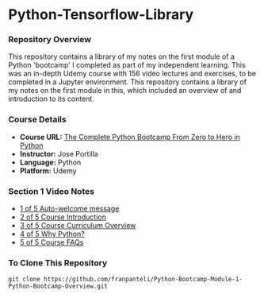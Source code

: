 # Python-Tensorflow-Library
### Repository Overview 

This repository contains a library of my notes on the first module of a Python 'bootcamp' I completed as part of my independent learning. This was an in-depth Udemy course with 156 video lectures and exercises, to be completed in a Jupyter environment. This repository contains a library of my notes on the first module in this, which included an overview of and introduction to its content. 

### Course Details
- **Course URL:** [The Complete Python Bootcamp From Zero to Hero in Python](https://www.udemy.com/course/complete-python-bootcamp/?couponCode=ST18MT62524)
- **Instructor:** Jose Portilla
- **Language:** Python
- **Platform:** Udemy 
  
### Section 1 Video Notes
- [1 of 5 Auto-welcome message](https://github.com/franpanteli/Python-Bootcamp-Module-1-Python-Bootcamp-Overview/blob/main/Notes%20on%20Videos%20-%20Module%201%20Python%20Bootcamp%20Overview/1%20of%205%20Auto-welcome%20message.pdf)
- [2 of 5 Course Introduction](https://github.com/franpanteli/Python-Bootcamp-Module-1-Python-Bootcamp-Overview/blob/main/Notes%20on%20Videos%20-%20Module%201%20Python%20Bootcamp%20Overview/2%20of%205%20Course%20Introduction.pdf)
- [3 of 5 Course Curriculum Overview](https://github.com/franpanteli/Python-Bootcamp-Module-1-Python-Bootcamp-Overview/blob/main/Notes%20on%20Videos%20-%20Module%201%20Python%20Bootcamp%20Overview/3%20of%205%20Course%20Curriculum%20Overview.pdf)
- [4 of 5 Why Python?](https://github.com/franpanteli/Python-Bootcamp-Module-1-Python-Bootcamp-Overview/blob/main/Notes%20on%20Videos%20-%20Module%201%20Python%20Bootcamp%20Overview/4%20of%205%20Why%20Python%3F.pdf)
- [5 of 5 Course FAQs](https://github.com/franpanteli/Python-Bootcamp-Module-1-Python-Bootcamp-Overview/blob/main/Notes%20on%20Videos%20-%20Module%201%20Python%20Bootcamp%20Overview/5%20of%205%20Course%20FAQs.pdf)

### To Clone This Repository
```
git clone https://github.com/franpanteli/Python-Bootcamp-Module-1-Python-Bootcamp-Overview.git
```
